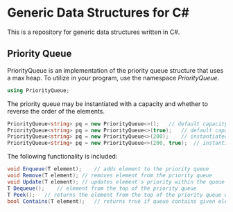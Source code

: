 # Generic Data Structures for C#

This is a repository for generic data structures written in C#.

## Priority Queue

PriorityQueue<T> is an implementation of the priority queue structure that uses a max heap. To utilize in your program, use the namespace *PriorityQueue*.

```c#
using PriorityQueue;
```

The priority queue may be instantiated with a capacity and whether to reverse the order of the elements.

```c#
PriorityQueue<string> pq = new PriorityQueue<>();	// default capacity of 100
PriorityQueue<string> pq = new PriorityQueue<>(true);	// default capacity of 100, reverse order
PriorityQueue<string> pq = new PriorityQueue<>(200);	// instantiated with capacity of 200
PriorityQueue<string> pq = new PriorityQueue<>(200, true);	// instantiated with capacity of 200, reverse order
```

The following functionality is included:

```c#
void Enqueue(T element);	// adds element to the priority queue
void Remove(T element);	// removes element from the priority queue
void Update(T element);	// updates element's priority within the queue
T Dequeue();	// element from the top of the priority queue
T Peek();	// returns the element from the top of the priority queue without removing
bool Contains(T element);	// returns true if queue contains given element
```
